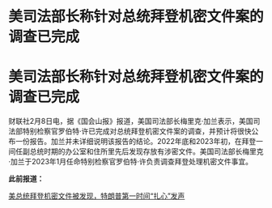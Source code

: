 # 美司法部长称针对总统拜登机密文件案的调查已完成

# 美司法部长称针对总统拜登机密文件案的调查已完成

财联社2月8日电，据《国会山报》报道，美国司法部长梅里克·加兰表示，美国司法部特别检察官罗伯特·许已完成对总统拜登机密文件案的调查，并预计将很快公布一份报告。加兰并未详细说明该报告的结论。2022年底和2023年初，在拜登一间任副总统时期的办公室和住所里先后发现存放有涉密文件。美国司法部长梅里克·加兰于2023年1月任命特别检察官罗伯特·许负责调查拜登处理机密文件事宜。

**此前报道：**

[美总统拜登机密文件被发现，特朗普第一时间“扎心”发声](https://news.qq.com/rain/a/20230110A02O9M00)

